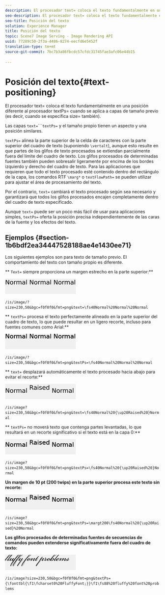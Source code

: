 ```yaml
---
description: El procesador text= coloca el texto fundamentalmente en una posición diferente al procesador textPs= cuando se aplica a capas de tamaño previo (es decir, cuando se especifica size= también).
seo-description: El procesador text= coloca el texto fundamentalmente en una posición diferente al procesador textPs= cuando se aplica a capas de tamaño previo (es decir, cuando se especifica size= también).
seo-title: Posición del texto
solution: Experience Manager
title: Posición del texto
topic: Scene7 Image Serving - Image Rendering API
uuid: 77289c50-2f3a-4486-8274-eecfd6e5452f
translation-type: tm+mt
source-git-commit: 7bc7b3a86fbcdc57cfdc31745fae3afc06e44b15

---
```



# Posición del texto{#text-positioning}

El procesador text= coloca el texto fundamentalmente en una posición diferente al procesador textPs= cuando se aplica a capas de tamaño previo (es decir, cuando se especifica size= también).

Las capas `text=``textPs=` y el tamaño propio tienen un aspecto y una posición similares.

`textPs=` alinea la parte superior de la celda de caracteres con la parte superior del cuadro de texto (suponiendo `\vertalt`), aunque esto resulte en que partes de los glifos de texto procesados se extiendan parcialmente fuera del límite del cuadro de texto. Los glifos procesados de determinadas fuentes también pueden sobresalir ligeramente por encima de los bordes izquierdo y derecho del cuadro de texto. Para las aplicaciones que requieren que todo el texto procesado esté contenido dentro del rectángulo de la capa, los comandos RTF `\marg*` o `textFlowPath=` se pueden utilizar para ajustar el área de procesamiento del texto.

Por el contrario, `text=` cambiará el texto procesado según sea necesario y garantizará que todos los glifos procesados encajen completamente dentro del cuadro de texto especificado.

Aunque `text=` puede ser un poco más fácil de usar para aplicaciones simples, `textPs=` oferta la posición precisa independientemente de las caras de la fuente y los efectos del texto.

## Ejemplos {#section-1b6bdf2ea34447528188ae4e1430ee71}

Los siguientes ejemplos son para texto de tamaño previo. El comportamiento del texto con tamaño propio es diferente.

** `Text=` siempre proporciona un margen estrecho en la parte superior:**

![](assets/tp01.png)

`/is/image/?size=230,50&bgc=f0f0f0&fmt=png&text=\fs40Normal%20Normal%20Normal`

** `textPs=` procesa el texto perfectamente alineado en la parte superior del cuadro de texto, lo que puede resultar en un ligero recorte, incluso para fuentes comunes como Arial:**

![](assets/tp02.png)

`/is/image/?size=230,50&bgc=f0f0f0&fmt=png&textPs=\fs40Normal%20Normal%20Normal`

** `text=` desplazará automáticamente el texto procesado hacia abajo para evitar el recorte:**

![](assets/tp03.png)

`/is/image?size=230,50&bgc=f0f0f0&fmt=png&text=\fs40Normal%20{\up20Raised%20}Normal`

** `textPs=` no moverá texto que contenga partes levantadas, lo que resultará en un recorte significativo si el texto está en la capa 0:**

![](assets/tp04.png)

`/is/image?size=230,50&bgc=f0f0f0&fmt=png&textPs=\fs40Normal%20{\up20Raised%20}Normal`

**Un margen de 10 pt (200 twips) en la parte superior procesa este texto sin recorte:**

![](assets/tp05.png)

`/is/image?size=230,50&bgc=f0f0f0&fmt=png&textPs=\margt200\fs40Normal%20{\up20Raised}%20Normal`

**Los glifos procesados de determinadas fuentes de secuencias de comandos pueden extenderse significativamente fuera del cuadro de texto:**

![](assets/tp06.png)

`/is/image?size=230,50&bgc=f0f0f0&fmt=png&textPs={\fonttbl{\f1\fcharset0%20FluffyFont;}}\f1\fs88%20fluffy%20font%20problems`
